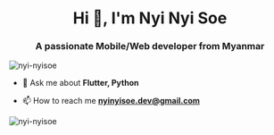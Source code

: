 <h1 align="center">Hi 👋, I'm Nyi Nyi Soe</h1>
<h3 align="center">A passionate Mobile/Web developer from Myanmar</h3>

<p align="left"> <img src="https://komarev.com/ghpvc/?username=nyi-nyisoe&label=Profile%20views&color=0e75b6&style=flat" alt="nyi-nyisoe" /> </p>

- 💬 Ask me about **Flutter, Python**

- 📫 How to reach me **nyinyisoe.dev@gmail.com**

<p><img align="left" src="https://github-readme-stats.vercel.app/api/top-langs?username=nyi-nyisoe&show_icons=true&locale=en&layout=compact" alt="nyi-nyisoe" /></p>




